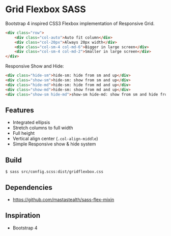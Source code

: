 # Grid Flexbox SASS

Bootstrap 4 inspired CSS3 Flexbox implementation of Responsive Grid.

```html
<div class="row">
    <div class="col-auto">Auto fit column</div>
    <div class="col-20px">Always 20px width</div>
    <div class="col-sm-4 col-md-6">Bigger in large screen</div>
    <div class="col-sm-4 col-md-2">Smaller in large screen</div>
</div>
```

Responsive Show and Hide:

```html
<div class="hide-sm">hide-sm: hide from sm and up</div>
<div class="show-sm">hide-sm: show from sm and up</div>
<div class="hide-md">hide-sm: hide from md and up</div>
<div class="show-md">hide-sm: show from md and up</div>
<div class="show-sm hide-md">show-sm hide-md: show from sm and hide from md and up</div>
```

## Features

- Integrated ellipsis
- Stretch columns to full width
- Full height
- Vertical align center (`.col-align-middle`)
- Simple Responsive show & hide system

## Build

    $ sass src/config.scss:dist/gridflexbox.css

## Dependencies

- https://github.com/mastastealth/sass-flex-mixin

## Inspiration

- Bootstrap 4
